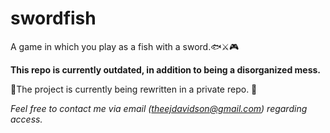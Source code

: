 # swordfish

A game in which you play as a fish with a sword.:fish::crossed_swords::video_game:

 **This repo is currently outdated, in addition to being a disorganized mess.**
 
 :construction_worker:The project is currently being rewritten in a private repo. :construction_worker:

*Feel free to contact me via email (theejdavidson@gmail.com) regarding access.*
